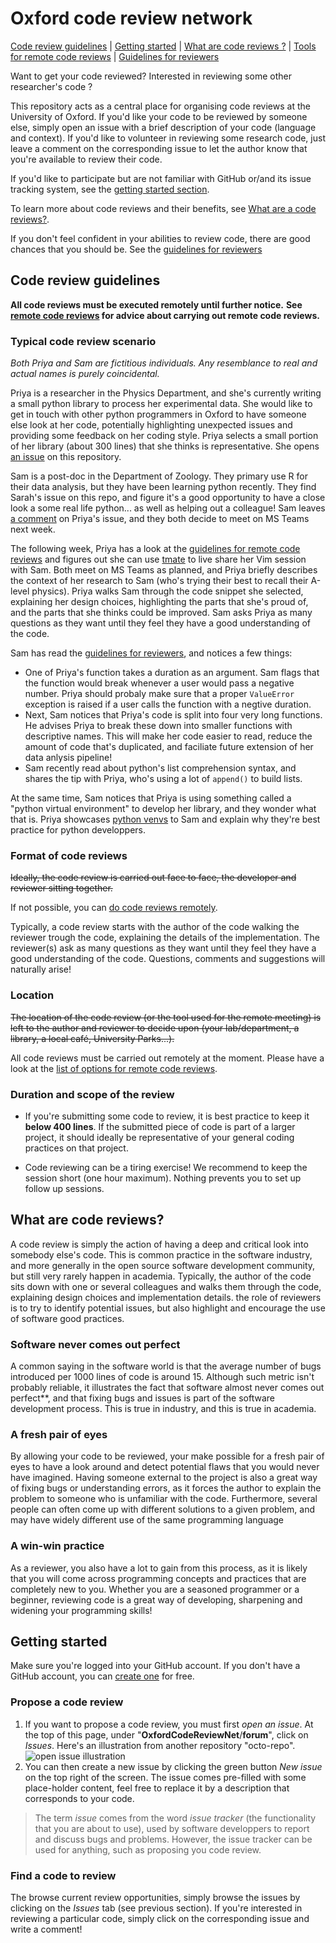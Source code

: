 # Oxford code review network

[Code review guidelines](#guidelines) | [Getting started](#gettingstarted) | [What are code reviews ?](#whatarecodereviews) | [Tools for remote code reviews](remote.md) | [Guidelines for reviewers](guidelines_for_reviewers.md)


Want to get your code reviewed?
Interested in reviewing some other researcher's code ?

This repository acts as a central place for organising code reviews at the University of Oxford.
If you'd like your code to be reviewed by someone else, simply open an issue with a brief description of your code (language and context).
If you'd like to volunteer in reviewing some research code, just leave a comment on the corresponding issue to let the author know that you're available to review their code.

If you'd like to participate but are not familiar with GitHub or/and its issue tracking system, see the [getting started section](#gettingstarted).

To learn more about code reviews and their benefits, see [What are a code reviews?](#whatarecodereviews).

If you don't feel confident in your abilities to review code, there are good chances that you should be.
See the [guidelines for reviewers](guidelines_for_reviewers.md)

## <a name="guidelines"></a> Code review guidelines

**All code reviews must be executed remotely until further notice.**
**See [remote code reviews](remote.md) for advice about carrying out remote code reviews.**

### Typical code review scenario

*Both Priya and Sam are fictitious individuals. Any resemblance to real and actual names is purely coincidental.*

Priya is a researcher in the Physics Department, and she's currently writing a small python library to process her experimental data.
She would like to get in touch with other python programmers in Oxford to have someone else look at her code, potentially highlighting unexpected issues and providing some feedback on her coding style.
Priya selects a small portion of her library (about 300 lines) that she thinks is representative.
She opens [an issue](https://github.com/OxfordCodeReviewNet/forum/issues/3#issue-636951537) on this repository.

Sam is a post-doc in the Department of Zoology. They primary use R for their data analysis, but they have been learning python recently.
They find Sarah's issue on this repo, and figure it's a good opportunity to have a close look a some real life python... as well as helping out a colleague!
Sam leaves [a comment](https://github.com/OxfordCodeReviewNet/forum/issues/3#issuecomment-642595092) on Priya's issue, and they both decide to meet on MS Teams next week.

The following week, Priya has a look at the [guidelines for remote code reviews](remote.md) and figures out she can use [tmate](https://tmate.io/) to live share her Vim session with Sam.
Both meet on MS Teams as planned, and Priya briefly describes the context of her research to Sam (who's trying their best to recall their A-level physics).
Priya walks Sam through the code snippet she selected, explaining her design choices, highlighting the parts that she's proud of, and the parts that she thinks could be improved.
Sam asks Priya as many questions as they want until they feel they have a good understanding of the code.

Sam has read the [guidelines for reviewers](guidelines_for_reviewers.md), and notices a few things:

- One of Priya's function takes a duration as an argument. Sam flags that the function would break whenever a user would pass a negative number. Priya should probaly make sure that a proper `ValueError` exception is raised if a user calls the function with a negtive duration.
- Next, Sam notices that Priya's code is split into four very long functions. He advises Priya to break these down into smaller functions with descriptive names. This will make her code easier to read, reduce the amount of code that's duplicated, and faciliate future extension of her data anlysis pipeline!
- Sam recently read about python's list comprehension syntax, and shares the tip with Priya, who's using a lot of `append()` to build lists.

At the same time, Sam notices that Priya is using something called a "python virtual environment" to develop her library, and they wonder what that is. Priya showcases [python venvs](https://realpython.com/python-virtual-environments-a-primer/) to Sam and explain why they're best practice for python developpers.



### Format of code reviews
<s>Ideally, the code review is carried out face to face, the developer and reviewer sitting together.</s>

If not possible, you can [do code reviews remotely](remote.md).

Typically, a code review starts with the author of the code walking the reviewer trough the code, explaining the details of the implementation.
The reviewer(s) ask as many questions as they want until they feel they have a good understanding of the code.
Questions, comments and suggestions will naturally arise!

### Location
<s>The location of the code review (or the tool used for the remote meeting) is left to the author and reviewer to decide upon (your lab/department, a library, a local café, University Parks...).</s>

All code reviews must be carried out remotely at the moment. Please have a look at the [list of options for remote code reviews](remote.md).


### Duration and scope of the review
- If you're submitting some code to review, it is best practice to keep it  **below 400 lines**.
  If the submitted piece of code is part of a larger project, it should ideally be representative of your general coding practices on that project.

- Code reviewing can be a tiring exercise! We recommend to keep the session short (one hour maximum). Nothing prevents you to set up follow up sessions.

## <a name="whatarecodereviews"></a> What are code reviews?

A code review is simply the action of having a deep and critical look into somebody else's code.
This is common practice in the software industry, and more generally in the open source software development community, but still very
rarely happen in academia.
Typically, the author of the code sits down with one or several colleagues and walks them through the code, explaining design choices and implementation details.
the role of reviewers is to try to identify potential issues, but also highlight and encourage the use of software good practices.

### Software never comes out perfect

A common saying in the software world is that the average number of bugs introduced per 1000 lines of code is around 15.
Although such metric isn't probably reliable, it illustrates the fact that software almost never comes out perfect**, and that fixing bugs and issues is part of the software development process.
This is true in industry, and this is true in academia.

### A fresh pair of eyes
By allowing your code to be reviewed, your make possible for a fresh pair of eyes to have a look around and detect potential flaws that you would never have imagined.
Having someone external to the project is also a great way of fixing bugs or understanding errors, as it forces the author to explain the problem to someone who is unfamiliar with the code.
Furthermore, several people can often come up with different solutions to a given problem, and may have widely different use of the same programming language

### A win-win practice
As a reviewer, you also have a lot to gain from this process, as it is likely that you will come across programming concepts and practices that are completely new to you.
Whether you are a seasoned programmer or a beginner, reviewing code is a great way of developing, sharpening and widening your programming skills!



## <a name="gettingstarted"></a> Getting started
Make sure you're logged into your GitHub account. If you don't have a GitHub account, you can [create one](https://github.com/join?source=login) for free.

### Propose a code review
1. If you want to propose a code review, you must first _open an issue_.
At the top of this page, under "**OxfordCodeReviewNet**/**forum**", click on _Issues_.
Here's an illustration from another repository "octo-repo".
![open issue illustration](https://help.github.com/assets/images/help/repository/repo-tabs-issues.png "Logo Title Text 1")
2. You can then create a new issue by clicking the green button _New issue_ on the top right of the screen.
The issue comes pre-filled with some place-holder content, feel free to replace it by a description that corresponds to your code.

> The term _issue_ comes from the word _issue tracker_ (the functionality that you are about to use), used by software developpers to report and discuss bugs and problems. However, the issue tracker can be used for anything, such as
> proposing you code review.

### Find a code to review
The browse current review opportunities, simply browse the issues by clicking on the _Issues_ tab (see previous section).
If you're interested in reviewing a particular code, simply click on the corresponding issue and write a comment!
